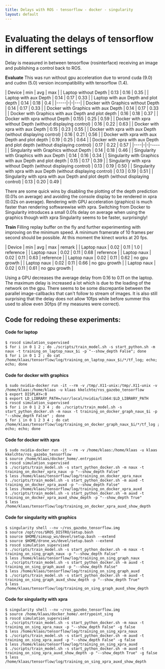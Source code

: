 ```yaml
---
title: Delays with ROS - tensorflow - docker - singularity
layout: default
---
```


# Evaluating the delays of tensorflow in different settings
Delay is measured in between tensorflow (rosinterface) receiving an image and publishing a control back to ROS.

**Evaluate**
This was run without gpu acceleration due to wrond cuda (9.0) and cudnn (5.0) version incompatibility with tensorflow (1.4).

| Device | min | avg | max |
| Laptop without Depth | 0.13 | 0.16 | 0.35 | 
| Laptop with aux Depth | 0.14 | 0.17 | 0.33 |
| Laptop with aux Depth and plot depth | 0.14 | 0.18 | 0.4 |
|-----|-|-|---|
| Docker with Graphics without Depth | 0.14 | 0.17 | 0.33 |
| Docker with Graphics with aux Depth | 0.14 | 0.17 | 0.33 |
| Docker with Graphics with aux Depth and plot depth | 0.16 | 0.18 | 0.37 |
| Docker with xpra without Depth | 0.155 | 0.25 | 0.59 |
| Docker with xpra without Depth (without displaying control) | 0.16 | 0.22 | 0.63 |
| Docker with xpra with aux Depth | 0.15 | 0.23 | 0.55 |
| Docker with xpra with aux Depth (without displaying control) | 0.16 | 0.21 | 0.56 |
| Docker with xpra with aux Depth and plot depth | 0.19 | 0.25 | 0.64 |
| Docker with xpra with aux Depth and plot depth (without displaying control) | 0.17 | 0.22 | 0.57 |
|----|-|-|-----|
| Singularity with Graphics without Depth | 0.14 | 0.18 | 0.46 |
| Singularity with Graphics with aux Depth | 0.14 | 0.16 | 0.34 |
| Singularity with Graphics with aux Depth and plot depth | 0.15 | 0.17 | 0.39 |
| Singularity with xpra without Depth (without displaying control) | 0.13 | 0.19 | 0.50 |
| Singularity with xpra with aux Depth (without displaying control) | 0.13 | 0.19 | 0.51 |
| Singularity with xpra with aux Depth and plot depth (without displaying control) | 0.13 | 0.20 | 0.49 |


There are some quick wins by disabling the plotting of the depth prediction (0.01s on average) and avoiding the console display to be rendered in xpra (0.02s on average). Rendering with GPU acceleration (graphics) is much faster than rendering softwarewise with xpra.
Switching from Docker to Singularity introduces a small 0.01s delay on average when using the graphics though with xpra Singularity seems to be faster, surprisingly!

**Train**
Filling replay buffer on the fly and further experimenting with improving on the minimum speed. A minimum framerate of 10 frames per second should be possible. At this moment the kinect works at 20 fps.

| Device | min | avg | max | remark |
| Laptop naux | 0.02 | 0.11 | 1.0 | reference |
| Laptop naux | 0.02 | 0.11 | 0.68 | reference |
| Laptop naux | 0.02 | 0.11 | 0.63 | reference |
| Laptop naux | 0.02 | 0.11 | 0.62 | no gpu growth |
| Laptop naux | 0.02 | 0.11 | 0.66 | no gpu growth |
| Laptop naux | 0.02 | 0.11 | 0.61 | no gpu growth |

Using a GPU decreases the average delay from 0.16 to 0.11 on the laptop. The maximum delay is increased a lot which is due to the loading of the network on the gpu.
There seems to be some discrepantie between the parallel image-callbacks that can't follow to stream of images. It is also still surprising that the delay does not allow 10fps while before summer this used to allow even 30fps (if my measures were correct).






## Code for redoing these experiments:
#### Code for laptop
```
$ roscd simulation_supervised
$ for i in 0 1 2 ; do ./scripts/train_model.sh -s start_python.sh -m naux -t training_on_laptop_naux_$i -p "--show_depth False"; done
$ for i in 0 1 2 ; do cat /home/klaas/tensorflow/log/training_on_laptop_naux_$i/*/tf_log; echo; echo; done
```

#### Code for docker with graphics
```
$ sudo nvidia-docker run -it --rm -v /tmp/.X11-unix:/tmp/.X11-unix -v /home/klaas:/home/klaas -u klaas kkelchte/ros_gazebo_tensorflow
$ export DISPLAY=:0
$ export LD_LIBRARY_PATH=/usr/local/nvidia/lib64:$LD_LIBRARY_PATH
$ roscd simulation_supervised
$ for i in 0 1 2 3 4 ; do ./scripts/train_model.sh -s start_python_docker.sh -m naux -t training_on_docker_graph_naux_$i -p "--show_depth False" ; done 
$ for i in 0 1 2 3 4 ; do cat /home/klaas/tensorflow/log/training_on_docker_graph_naux_$i/*/tf_log ; echo; echo; done
```

#### Code for docker with xpra
```
$ sudo nvidia-docker run -it --rm -v /home/klaas:/home/klaas -u klaas kkelchte/ros_gazebo_tensorflow
$ source /home/klaas/docker_home/.entrypoint
$ roscd simulation_supervised
$ ./scripts/train_model.sh -s start_python_docker.sh -m naux -t training_on_docker_xpra_naux -p "--show_depth False"
$ less /home/klaas/tensorflow/log/training_on_docker_xpra_naux
$ ./scripts/train_model.sh -s start_python_docker.sh -m auxd -t training_on_docker_xpra_auxd -p "--show_depth False"
$ less /home/klaas/tensorflow/log/training_on_docker_xpra_auxd
$ ./scripts/train_model.sh -s start_python_docker.sh -m auxd -t training_on_docker_xpra_auxd_show_depth -p "--show_depth True"
$ less /home/klaas/tensorflow/log/training_on_docker_xpra_auxd_show_depth
```

#### Code for singularity with graphics
```
$ singularity shell --nv ~/ros_gazebo_tensorflow.img
$ source /opt/ros/$ROS_DISTRO/setup.bash
$ source $HOME/simsup_ws/devel/setup.bash --extend
$ source $HOME/drone_ws/devel/setup.bash --extend
$ roscd simulation_supervised
$ ./scripts/train_model.sh -s start_python_docker.sh -m naux -t training_on_sing_graph_naux -p "--show_depth False"
$ less /home/klaas/tensorflow/log/training_on_sing_graph_naux
$ ./scripts/train_model.sh -s start_python_docker.sh -m auxd -t training_on_sing_graph_auxd -p "--show_depth False"
$ less /home/klaas/tensorflow/log/training_on_sing_graph_auxd
$ ./scripts/train_model.sh -s start_python_docker.sh -m auxd -t training_on_sing_graph_auxd_show_depth -p "--show_depth True"
$ less /home/klaas/tensorflow/log/training_on_sing_graph_auxd_show_depth
```

#### Code for singularity with xpra
```
$ singularity shell --nv ~/ros_gazebo_tensorflow.img
$ source /home/klaas/docker_home/.entrypoint_sing
$ roscd simulation_supervised
$ ./scripts/train_model.sh -s start_python_docker.sh -m naux -t training_on_sing_xpra_naux -p "--show_depth False" -g false
$ less /home/klaas/tensorflow/log/training_on_sing_xpra_naux
$ ./scripts/train_model.sh -s start_python_docker.sh -m auxd -t training_on_sing_xpra_auxd -p "--show_depth False" -g false
$ less /home/klaas/tensorflow/log/training_on_sing_xpra_auxd
$ ./scripts/train_model.sh -s start_python_docker.sh -m auxd -t training_on_sing_xpra_auxd_show_depth -p "--show_depth True" -g false
$ less /home/klaas/tensorflow/log/training_on_sing_xpra_auxd_show_depth
```
